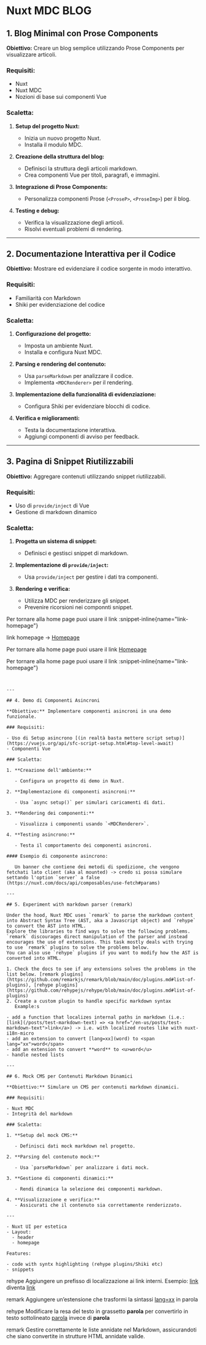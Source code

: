 # Nuxt MDC BLOG

## 1. Blog Minimal con Prose Components

**Obiettivo:** Creare un blog semplice utilizzando Prose Components per visualizzare articoli.

### Requisiti:

- Nuxt
- Nuxt MDC
- Nozioni di base sui componenti Vue

### Scaletta:

1. **Setup del progetto Nuxt:**

   - Inizia un nuovo progetto Nuxt.
   - Installa il modulo MDC.

2. **Creazione della struttura del blog:**

   - Definisci la struttura degli articoli markdown.
   - Crea componenti Vue per titoli, paragrafi, e immagini.

3. **Integrazione di Prose Components:**

   - Personalizza componenti Prose (`<ProseP>`, `<ProseImg>`) per il blog.

4. **Testing e debug:**
   - Verifica la visualizzazione degli articoli.
   - Risolvi eventuali problemi di rendering.

---

## 2. Documentazione Interattiva per il Codice

**Obiettivo:** Mostrare ed evidenziare il codice sorgente in modo interattivo.

### Requisiti:

- Familiarità con Markdown
- Shiki per evidenziazione del codice

### Scaletta:

1. **Configurazione del progetto:**

   - Imposta un ambiente Nuxt.
   - Installa e configura Nuxt MDC.

2. **Parsing e rendering del contenuto:**

   - Usa `parseMarkdown` per analizzare il codice.
   - Implementa `<MDCRenderer>` per il rendering.

3. **Implementazione della funzionalità di evidenziazione:**

   - Configura Shiki per evidenziare blocchi di codice.

4. **Verifica e miglioramenti:**
   - Testa la documentazione interattiva.
   - Aggiungi componenti di avviso per feedback.

---

## 3. Pagina di Snippet Riutilizzabili

**Obiettivo:** Aggregare contenuti utilizzando snippet riutilizzabili.

### Requisiti:

- Uso di `provide/inject` di Vue
- Gestione di markdown dinamico

### Scaletta:

1. **Progetta un sistema di snippet:**

   - Definisci e gestisci snippet di markdown.

2. **Implementazione di `provide/inject`:**

   - Usa `provide/inject` per gestire i dati tra componenti.

3. **Rendering e verifica:**

   - Utilizza MDC per renderizzare gli snippet.
   - Prevenire ricorsioni nei componnti snippet.

Per tornare alla home page puoi usare il link :snippet-inline{name="link-homepage"}

link homepage -> [Homepage](/)

<p>Per tornare alla home page puoi usare il link <span class="snippet-inline"><a href="/">Homepage</a></span></p>

<p>Per tornare alla home page puoi usare il link :snippet-inline{name="link-homepage"}</p>

```vue


---

## 4. Demo di Componenti Asincroni

**Obiettivo:** Implementare componenti asincroni in una demo funzionale.

### Requisiti:

- Uso di Setup asincrono [(in realtà basta mettere script setup)](https://vuejs.org/api/sfc-script-setup.html#top-level-await)
- Componenti Vue

### Scaletta:

1. **Creazione dell'ambiente:**

   - Configura un progetto di demo in Nuxt.

2. **Implementazione di componenti asincroni:**

   - Usa `async setup()` per simulari caricamenti di dati.

3. **Rendering dei componenti:**

   - Visualizza i componenti usando `<MDCRenderer>`.

4. **Testing asincrono:**

   - Testa il comportamento dei componenti asincroni.

#### Esempio di componente asincrono:

   Un banner che contiene dei metodi di spedizione, che vengono fetchati lato client (aka al mounted) -> credo si possa simulare settando l'option `server` a false (https://nuxt.com/docs/api/composables/use-fetch#params)

---

## 5. Experiment with markdown parser (remark)

Under the hood, Nuxt MDC uses `remark` to parse the markdown content into Abstract Syntax Tree (AST, aka a Javascript object) and `rehype` to convert the AST into HTML.
Explore the libraries to find ways to solve the following problems.
`remark` discourages direct manipulation of the parser and instead encourages the use of extensions. This task mostly deals with trying to use `remark` plugins to solve the problems below.
You can also use `rehype` plugins if you want to modify how the AST is converted into HTML.

1. Check the docs to see if any extensions solves the problems in the list below. [remark plugins](https://github.com/remarkjs/remark/blob/main/doc/plugins.md#list-of-plugins), [rehype plugins](https://github.com/rehypejs/rehype/blob/main/doc/plugins.md#list-of-plugins)
2. Create a custom plugin to handle specific markdown syntax
   Example:s

- add a function that localizes internal paths in markdown (i.e.: [link](/posts/test-markdown-text) => <a href="/en-us/posts/test-markdown-text">link</a>) -> i.e. with localized routes like with nuxt-i18n-micro
- add an extension to convert [lang=xx](word) to <span lang="xx">word</span>
- add an extension to convert **word** to <u>word</u>
- handle nested lists

---

## 6. Mock CMS per Contenuti Markdown Dinamici

**Obiettivo:** Simulare un CMS per contenuti markdown dinamici.

### Requisiti:

- Nuxt MDC
- Integrità del markdown

### Scaletta:

1. **Setup del mock CMS:**

   - Definisci dati mock markdown nel progetto.

2. **Parsing del contenuto mock:**

   - Usa `parseMarkdown` per analizzare i dati mock.

3. **Gestione di componenti dinamici:**

   - Rendi dinamica la selezione dei componenti markdown.

4. **Visualizzazione e verifica:**
   - Assicurati che il contenuto sia correttamente renderizzato.

---

- Nuxt UI per estetica
- Layout:
  - header
  - homepage

Features:

- code with syntx highlighting (rehype plugins/Shiki etc)
- snippets
```

rehype
Aggiungere un prefisso di localizzazione ai link interni.
Esempio: [link](/posts/test) diventa <a href="/en-us/posts/test">link</a>

remark
Aggiungere un’estensione che trasformi la sintassi [lang=xx](parola) in <span lang="xx">parola</span>

rehype
Modificare la resa del testo in grassetto **parola** per convertirlo in testo sottolineato <u>parola</u> invece di <strong>parola</strong>

remark
Gestire correttamente le liste annidate nel Markdown, assicurandoti che siano convertite in strutture HTML annidate valide.

